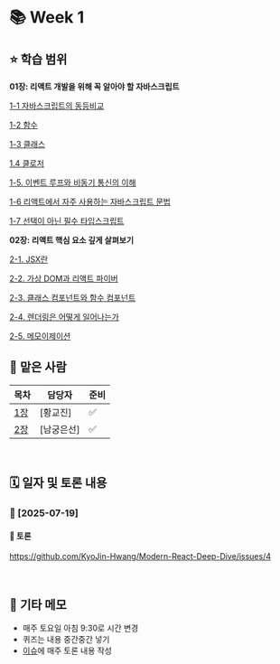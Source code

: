 # 📚 Week 1

## ⭐️ 학습 범위
<b> 01장: 리액트 개발을 위해 꼭 알아야 할 자바스크립트</b>

[1-1 자바스크립트의 동등비교](KyoJin-Hwang/Modern-React-Deep-Dive/Week1/황교진/1-1_자바스크립트의_동등비교.md)

[1-2 함수](https://github.com/KyoJin-Hwang/Modern-React-Deep-Dive/blob/646642c1a99d22f4da58c914ee38737f6da3129b/Week1/%ED%99%A9%EA%B5%90%EC%A7%84/1-2_%ED%95%A8%EC%88%98.md)

[1-3 클래스](https://github.com/KyoJin-Hwang/Modern-React-Deep-Dive/blob/646642c1a99d22f4da58c914ee38737f6da3129b/Week1/%ED%99%A9%EA%B5%90%EC%A7%84/1-3_%ED%81%B4%EB%9E%98%EC%8A%A4.md)

[1.4 클로저](https://github.com/KyoJin-Hwang/Modern-React-Deep-Dive/blob/646642c1a99d22f4da58c914ee38737f6da3129b/Week1/%ED%99%A9%EA%B5%90%EC%A7%84/1-4_%ED%81%B4%EB%A1%9C%EC%A0%80.md)

[1-5. 이벤트 루프와 비동기 통신의 이해](https://github.com/KyoJin-Hwang/Modern-React-Deep-Dive/blob/646642c1a99d22f4da58c914ee38737f6da3129b/Week1/%ED%99%A9%EA%B5%90%EC%A7%84/1-5_%EC%9D%B4%EB%B2%A4%ED%8A%B8_%EB%A3%A8%ED%94%84%EC%99%80_%EB%B9%84%EB%8F%99%EA%B8%B0_%ED%86%B5%EC%8B%A0%EC%9D%98_%EC%9D%B4%ED%95%B4.md)

[1-6 리액트에서 자주 사용하는 자바스크립트 문법](https://github.com/KyoJin-Hwang/Modern-React-Deep-Dive/blob/d6ea1e75bb1b34c697c90727665be2ce7781d9cb/Week1/%ED%99%A9%EA%B5%90%EC%A7%84/1-6_%EB%A6%AC%EC%95%A1%ED%8A%B8%EC%97%90%EC%84%9C_%EC%9E%90%EC%A3%BC_%EC%82%AC%EC%9A%A9%ED%95%98%EB%8A%94_%EC%9E%90%EB%B0%94%EC%8A%A4%ED%81%AC%EB%A6%BD%ED%8A%B8_%EB%AC%B8%EB%B2%95.md)

[1-7 선택이 아닌 필수 타입스크립트](https://github.com/KyoJin-Hwang/Modern-React-Deep-Dive/blob/d6ea1e75bb1b34c697c90727665be2ce7781d9cb/Week1/%ED%99%A9%EA%B5%90%EC%A7%84/1-7_%EC%84%A0%ED%83%9D%EC%9D%B4_%EC%95%84%EB%8B%8C_%ED%95%84%EC%88%98_%ED%83%80%EC%9E%85%EC%8A%A4%ED%81%AC%EB%A6%BD%ED%8A%B8.md)



<b> 02장: 리액트 핵심 요소 깊게 살펴보기 </b> 

[2-1. JSX란](https://github.com/KyoJin-Hwang/Modern-React-Deep-Dive/blob/646642c1a99d22f4da58c914ee38737f6da3129b/Week1/%EB%82%A8%EA%B6%81%EC%9D%80%EC%84%A0/2%EC%9E%A5/2-1_JSX%EB%9E%80.md)

[2-2. 가상 DOM과 리액트 파이버](https://github.com/KyoJin-Hwang/Modern-React-Deep-Dive/blob/646642c1a99d22f4da58c914ee38737f6da3129b/Week1/%EB%82%A8%EA%B6%81%EC%9D%80%EC%84%A0/2%EC%9E%A5/2-2_%EA%B0%80%EC%83%81_DOM%EA%B3%BC_%EB%A6%AC%EC%95%A1%ED%8A%B8_%ED%8C%8C%EC%9D%B4%EB%B2%84.md)

[2-3. 클래스 컴포넌트와 함수 컴포넌트](https://github.com/KyoJin-Hwang/Modern-React-Deep-Dive/blob/646642c1a99d22f4da58c914ee38737f6da3129b/Week1/%EB%82%A8%EA%B6%81%EC%9D%80%EC%84%A0/2%EC%9E%A5/2-3_%ED%81%B4%EB%9E%98%EC%8A%A4_%EC%BB%B4%ED%8F%AC%EB%84%8C%ED%8A%B8%EC%99%80_%ED%95%A8%EC%88%98_%EC%BB%B4%ED%8F%AC%EB%84%8C%ED%8A%B8.md)

[2-4. 렌더링은 어떻게 일어나는가](https://github.com/KyoJin-Hwang/Modern-React-Deep-Dive/blob/646642c1a99d22f4da58c914ee38737f6da3129b/Week1/%EB%82%A8%EA%B6%81%EC%9D%80%EC%84%A0/2%EC%9E%A5/2-4_%EB%A0%8C%EB%8D%94%EB%A7%81%EC%9D%80_%EC%96%B4%EB%96%BB%EA%B2%8C_%EC%9D%BC%EC%96%B4%EB%82%98%EB%8A%94%EA%B0%80.md)

[2-5. 메모이제이션](https://github.com/KyoJin-Hwang/Modern-React-Deep-Dive/blob/646642c1a99d22f4da58c914ee38737f6da3129b/Week1/%EB%82%A8%EA%B6%81%EC%9D%80%EC%84%A0/2%EC%9E%A5/2-5_%EB%A9%94%EB%AA%A8%EC%9D%B4%EC%A0%9C%EC%9D%B4%EC%85%98.md)


## 👤 맡은 사람
| 목차 | 담당자 |준비|
|----|--------|---|
| [1장](https://github.com/KyoJin-Hwang/Modern-React-Deep-Dive/tree/main/Week1/%ED%99%A9%EA%B5%90%EC%A7%84) | [황교진] |✅|
| [2장](https://github.com/KyoJin-Hwang/Modern-React-Deep-Dive/tree/main/Week1/%EB%82%A8%EA%B6%81%EC%9D%80%EC%84%A0) | [남궁은선] |✅|

<br/>

## 🗓️ 일자 및 토론 내용

### 📅 [2025-07-19]

#### 💬 토론
https://github.com/KyoJin-Hwang/Modern-React-Deep-Dive/issues/4

<br/>

## 📝 기타 메모
- 매주 토요일 아침 9:30로 시간 변경
- 퀴즈는 내용 중간중간 넣기
- [이슈](https://github.com/KyoJin-Hwang/Modern-React-Deep-Dive/issues)에 매주 토론 내용 작성